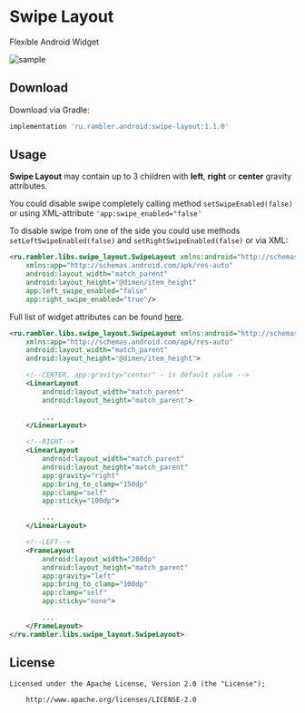 # Swipe Layout

Flexible Android Widget

![sample](https://github.com/rambler-digital-solutions/swipe-layout-android/blob/master/rambler.mail.gif?raw=true)

## Download

Download via Gradle:
```groovy
implementation 'ru.rambler.android:swipe-layout:1.1.0'
```
## Usage

**Swipe Layout** may contain up to 3 children with **left**, **right** or **center** gravity attributes.

You could disable swipe completely calling method `setSwipeEnabled(false)` or using XML-attribute `'app:swipe_enabled="false'`

To disable swipe from one of the side you could use methods `setLeftSwipeEnabled(false)` and `setRightSwipeEnabled(false)` or via XML:

```xml
<ru.rambler.libs.swipe_layout.SwipeLayout xmlns:android="http://schemas.android.com/apk/res/android"
    xmlns:app="http://schemas.android.com/apk/res-auto"
    android:layout_width="match_parent"
    android:layout_height="@dimen/item_height"
    app:left_swipe_enabled="false"
    app:right_swipe_enabled="true"/>
```

Full list of widget attributes can be found [here](https://github.com/rambler-digital-solutions/swipe-layout-android/blob/develop/swipe-layout/src/main/res/values/attrs.xml).

```xml
<ru.rambler.libs.swipe_layout.SwipeLayout xmlns:android="http://schemas.android.com/apk/res/android"
    xmlns:app="http://schemas.android.com/apk/res-auto"
    android:layout_width="match_parent"
    android:layout_height="@dimen/item_height">

    <!--CENTER. app:gravity="center" - is default value -->
    <LinearLayout
        android:layout_width="match_parent"
        android:layout_height="match_parent">
        
        ...
    </LinearLayout>

    <!--RIGHT-->
    <LinearLayout
        android:layout_width="match_parent"
        android:layout_height="match_parent"
        app:gravity="right"
        app:bring_to_clamp="150dp"
        app:clamp="self"        
        app:sticky="100dp">

        ...
    </LinearLayout>

    <!--LEFT-->
    <FrameLayout
        android:layout_width="200dp"
        android:layout_height="match_parent"
        app:gravity="left"
        app:bring_to_clamp="100dp"
        app:clamp="self"        
        app:sticky="none">

        ...
    </FrameLayout>
</ru.rambler.libs.swipe_layout.SwipeLayout>
```

## License

    Licensed under the Apache License, Version 2.0 (the "License");
    
        http://www.apache.org/licenses/LICENSE-2.0
